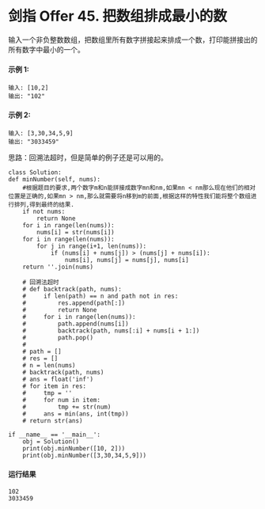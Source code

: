 # 剑指 Offer 45. 把数组排成最小的数
输入一个非负整数数组，把数组里所有数字拼接起来排成一个数，打印能拼接出的所有数字中最小的一个。

#### 示例 1:

    输入: [10,2]
    输出: "102"
#### 示例 2:

    输入: [3,30,34,5,9]
    输出: "3033459"

思路：回溯法超时，但是简单的例子还是可以用的。

    class Solution:
    def minNumber(self, nums):
        #根据题目的要求,两个数字m和n能拼接成数字mn和nm,如果mn < nm那么现在他们的相对位置是正确的,如果mn > nm,那么就需要将n移到m的前面,根据这样的特性我们能将整个数组进行排列,得到最终的结果.
        if not nums:
            return None
        for i in range(len(nums)):
            nums[i] = str(nums[i])
        for i in range(len(nums)):
            for j in range(i+1, len(nums)):
                if (nums[i] + nums[j]) > (nums[j] + nums[i]):
                    nums[i], nums[j] = nums[j], nums[i]
        return ''.join(nums)

        # 回溯法超时
        # def backtrack(path, nums):
        #     if len(path) == n and path not in res:
        #         res.append(path[:])
        #         return None
        #     for i in range(len(nums)):
        #         path.append(nums[i])
        #         backtrack(path, nums[:i] + nums[i + 1:])
        #         path.pop()
        #
        # path = []
        # res = []
        # n = len(nums)
        # backtrack(path, nums)
        # ans = float('inf')
        # for item in res:
        #     tmp = ''
        #     for num in item:
        #         tmp += str(num)
        #     ans = min(ans, int(tmp))
        # return str(ans)

    if __name__ == '__main__':
        obj = Solution()
        print(obj.minNumber([10, 2]))
        print(obj.minNumber([3,30,34,5,9]))
        
#### 运行结果
    102
    3033459

